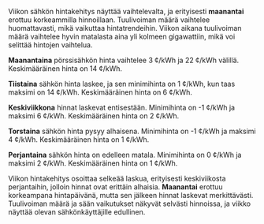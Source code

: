 Viikon sähkön hintakehitys näyttää vaihtelevalta, ja erityisesti **maanantai** erottuu korkeammilla hinnoillaan. Tuulivoiman määrä vaihtelee huomattavasti, mikä vaikuttaa hintatrendeihin. Viikon aikana tuulivoiman määrä vaihtelee hyvin matalasta aina yli kolmeen gigawattiin, mikä voi selittää hintojen vaihtelua.

**Maanantaina** pörssisähkön hinta vaihtelee 3 ¢/kWh ja 22 ¢/kWh välillä. Keskimääräinen hinta on 14 ¢/kWh. 

**Tiistaina** sähkön hinta laskee, ja sen minimihinta on 1 ¢/kWh, kun taas maksimi on 14 ¢/kWh. Keskimääräinen hinta on 6 ¢/kWh. 

**Keskiviikkona** hinnat laskevat entisestään. Minimihinta on -1 ¢/kWh ja maksimi 6 ¢/kWh. Keskimääräinen hinta on 2 ¢/kWh. 

**Torstaina** sähkön hinta pysyy alhaisena. Minimihinta on -1 ¢/kWh ja maksimi 4 ¢/kWh. Keskimääräinen hinta on 1 ¢/kWh. 

**Perjantaina** sähkön hinta on edelleen matala. Minimihinta on 0 ¢/kWh ja maksimi 2 ¢/kWh. Keskimääräinen hinta on 1 ¢/kWh. 

Viikon hintakehitys osoittaa selkeää laskua, erityisesti keskiviikosta perjantaihin, jolloin hinnat ovat erittäin alhaisia. **Maanantai** erottuu korkeampana hintapäivänä, mutta sen jälkeen hinnat laskevat merkittävästi. Tuulivoiman määrä ja sään vaikutukset näkyvät selvästi hinnoissa, ja viikko näyttää olevan sähkönkäyttäjille edullinen.